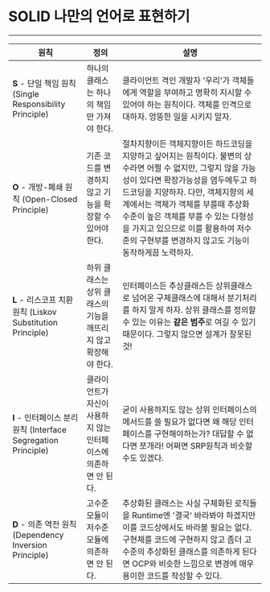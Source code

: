 # SOLID 나만의 언어로 표현하기

---
| 원칙 | 정의 | 설명                                                                                                                                                                                                          |
|-----|-----|-------------------------------------------------------------------------------------------------------------------------------------------------------------------------------------------------------------|
| **S** - 단일 책임 원칙 (Single Responsibility Principle) | 하나의 클래스는 하나의 책임만 가져야 한다. | 클라이언트 격인 개발자 '우리'가 객체들에게 역할을 부여하고 명확히 지시할 수 있어야 하는 원칙이다. 객체를 인격으로 대하자. 엉뚱한 일을 시키지 말자.                                                                                                                       
| **O** - 개방-폐쇄 원칙 (Open-Closed Principle) | 기존 코드를 변경하지 않고 기능을 확장할 수 있어야 한다. | 절차지향이든 객체지향이든 하드코딩을 지양하고 싶어지는 원칙이다. 불변의 상수라면 어쩔 수 없지만, 그렇지 않을 가능성이 있다면 확장가능성을 염두에두고 하드코딩을 지양하자. 다만, 객체지향의 세계에서는 객체가 객체를 부를때 추상화 수준이 높은 객체를 부를 수 있는 다형성을 가지고 있으므로 이를 활용하여 저수준의 구현부를 변경하지 않고도 기능이 동작하게끔 노력하자. 
| **L** - 리스코프 치환 원칙 (Liskov Substitution Principle) | 하위 클래스는 상위 클래스의 기능을 깨뜨리지 않고 확장해야 한다. | 인터페이스든 추상클래스든 상위클래스로 넘어온 구체클래스에 대해서 분기처리를 하지 말게 하자. 상위 클래스를 정의할 수 있는 이유는 **같은 범주**로 여길 수 있기 때문이다. 그렇지 않으면 설계가 잘못된 것! | 
| **I** - 인터페이스 분리 원칙 (Interface Segregation Principle) | 클라이언트가 자신이 사용하지 않는 인터페이스에 의존하면 안 된다. | 굳이 사용하지도 않는 상위 인터페이스의 메서드를 쓸 필요가 없다면 왜 해당 인터페이스를 구현해야하는가? 대답할 수 없다면 쪼개라! 어쩌면 SRP원칙과 비슷할 수도 있겠다. | 
| **D** - 의존 역전 원칙 (Dependency Inversion Principle) | 고수준 모듈이 저수준 모듈에 의존하면 안 된다. | 추상화된 클래스는 사실 구체화된 로직들을 Runtime엔 '결국' 바라봐야 하겠지만 이를 코드상에서도 바라볼 필요는 없다. 구현체를 코드에 구현하지 않고 좀더 고수준의 추상화된 클래스를 의존하게 된다면 OCP와 비슷한 느낌으로 변경에 매우 용이한 코드를 작성할 수 있다.
